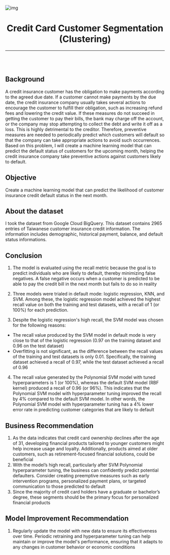 ![img](https://ilovelife.co.id/blog/wp-content/uploads/elementor/thumbs/Untitled-1-2-1-oyw9ev1o47lju1fwr73lvyz8bkc4sp6qqi45wvgjnk.jpg)

<center>

<h1>Credit Card Customer Segmentation (Clustering)</h1>

---

</center>

<br />
<br />

## **Background**
A credit insurance customer has the obligation to make payments according to the agreed due date. If a customer cannot make payments by the due date, the credit insurance company usually takes several actions to encourage the customer to fulfill their obligation, such as increasing refund fees and lowering the credit value. If these measures do not succeed in getting the customer to pay their bills, the bank may charge off the account, or the company may stop attempting to collect the debt and write it off as a loss. This is highly detrimental to the creditor. Therefore, preventive measures are needed to periodically predict which customers will default so that the company can take appropriate actions to avoid such occurrences. Based on this problem, I will create a machine learning model that can predict the default status of customers for the upcoming month, helping the credit insurance company take preventive actions against customers likely to default.

## **Objective**
Create a machine learning model that can predict the likelihood of customer insurance credit default status in the next month.

## **About the dataset**

I took the dataset from Google Cloud BigQuery. This dataset contains 2965 entries of Taiwanese customer insurance credit information. The information includes demographic, historical payment, balance, and default status informations.

## **Conclusion**

1. The model is evaluated using the recall metric because the goal is to predict individuals who are likely to default, thereby minimizing false negatives. A false negative occurs when a customer is predicted to be able to pay the credit bill in the next month but fails to do so in reality
   
2. Three models were trialed in default mode: logistic regression, KNN, and SVM. Among these, the logistic regression model achieved the highest recall value on both the training and test datasets, with a recall of 1 (or 100%) for each prediction.
   
3. Despite the logistic regression's high recall, the SVM model was chosen for the following reasons:

  - The recall value produced by the SVM model in default mode is very close to that of the logistic regression (0.97 on the training dataset and 0.96 on the test dataset)
  - Overfitting is not significant, as the difference between the recall values of the training and test datasets is only 0.01. Specifically, the training dataset achieved a recall of 0.97, while the test dataset 
    achieved a recall of 0.96
   
4. The recall value generated by the Polynomial SVM model with tuned hyperparameters is 1 (or 100%), whereas the default SVM model (RBF kernel) produced a recall of 0.96 (or 96%). This indicates that the Polynomial SVM model with hyperparameter tuning improved the recall by 4% compared to the default SVM model. In other words, the Polynomial SVM model with hyperparameter tuning has a 4% lower error rate in predicting customer categories that are likely to default

## **Business Recommendation**

1. As the data indicates that credit card ownership declines after the age of 31, developing financial products tailored to younger customers might help increase usage and loyalty. Additionally, products aimed at older customers, such as retirement-focused financial solutions, could be beneficial
2. With the model’s high recall, particularly after SVM Polynomial hyperparameter tuning, the business can confidently predict potential defaulters. Consider creating preemptive measures such as early intervention programs, personalized payment plans, or targeted communication to those predicted to default
3. Since the majority of credit card holders have a graduate or bachelor’s degree, these segments should be the primary focus for personalized financial products

## **Model Improvement Recommendation**

1. Regularly update the model with new data to ensure its effectiveness over time. Periodic retraining and hyperparameter tuning can help maintain or improve the model's performance, ensuring that it adapts to any changes in customer behavior or economic conditions

